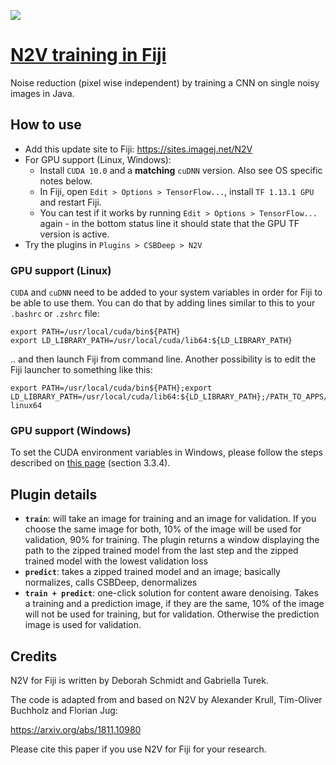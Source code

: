 [![](https://travis-ci.com/juglab/N2V_fiji.svg?branch=master)](https://travis-ci.com/juglab/N2V_fiji)

# [N2V training in Fiji](https://imagej.net/N2V)
Noise reduction (pixel wise independent) by training a CNN on single noisy images in Java.  

## How to use
- Add this update site to Fiji: https://sites.imagej.net/N2V
- For GPU support (Linux, Windows):
  - Install `CUDA 10.0` and a **matching** `cuDNN` version. Also see OS specific notes below.
  - In Fiji, open `Edit > Options > TensorFlow...`, install `TF 1.13.1 GPU` and restart Fiji.
  - You can test if it works by running `Edit > Options > TensorFlow...` again - in the bottom status line it should state that the GPU TF version is active.
- Try the plugins in `Plugins > CSBDeep > N2V`
  
### GPU support (Linux)
`CUDA` and `cuDNN` need to be added to your system variables in order for Fiji to be able to use them. You can do that by adding lines similar to this to your `.bashrc` or `.zshrc` file:
```
export PATH=/usr/local/cuda/bin${PATH}
export LD_LIBRARY_PATH=/usr/local/cuda/lib64:${LD_LIBRARY_PATH}
```
.. and then launch Fiji from command line. Another possibility is to edit the Fiji launcher to something like this:
```
export PATH=/usr/local/cuda/bin${PATH};export LD_LIBRARY_PATH=/usr/local/cuda/lib64:${LD_LIBRARY_PATH};/PATH_TO_APPS/Fiji.app/ImageJ-linux64
```

### GPU support (Windows)
To set the CUDA environment variables in Windows, please follow the steps described on [this page](https://docs.nvidia.com/deeplearning/sdk/cudnn-install/index.html#install-windows) (section 3.3.4).


## Plugin details 
- **`train`**: will take an image for training and an image for validation. If you choose the same image for both, 10% of the image will be used for validation, 90% for training. The plugin returns a window displaying the path to the zipped trained model from the last step and the zipped trained model with the lowest validation loss
- **`predict`**: takes a zipped trained model and an image; basically normalizes, calls CSBDeep, denormalizes
- **`train + predict`**: one-click solution for content aware denoising. Takes a training and a prediction image, if they are the same, 10% of the image will not be used for training, but for validation. Otherwise the prediction image is used for validation.

## Credits
N2V for Fiji is written by Deborah Schmidt and Gabriella Turek.

The code is adapted from and based on N2V by Alexander Krull, Tim-Oliver Buchholz and Florian Jug:

https://arxiv.org/abs/1811.10980

Please cite this paper if you use N2V for Fiji for your research.

